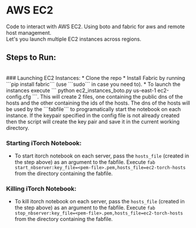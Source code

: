 # AWS EC2
Code to interact with AWS EC2.
Using boto and fabric for aws and remote host management.
<br>
Let's you launch multiple EC2 instances across regions.
<br>
## Steps to Run:
<br>
### Launching EC2 Instances:
* Clone the repo
* Install Fabric by running ```pip install fabric``` (use ```sudo``` in case you need to).
* To launch the instances execute ``` python ec2_instances_boto.py us-east-1 ec2-config.cfg ```. This will create 2 files, one containing the public dns of the hosts and the other containing the ids of the hosts. The dns of the hosts will be used by the ```fabfile``` to programatically start the notebook on each instance. If the keypair specified in the config file is not already created then the script will create the key pair and save it in the current working directory.
<br>

### Starting iTorch Notebook:
* To start itorch notebook on each server, pass the ```hosts_file``` (created in the step above) as an argument to the fabfile. Execute ```fab start_nbserver:key_file=<pem-file>.pem,hosts_file=ec2-torch-hosts``` from the directory containing the fabfile.

### Killing iTorch Notebook:
* To kill itorch notebook on each server, pass the ```hosts_file``` (created in the step above) as an argument to the fabfile. Execute ```fab stop_nbserver:key_file=<pem-file>.pem,hosts_file=ec2-torch-hosts``` from the directory containing the fabfile.

